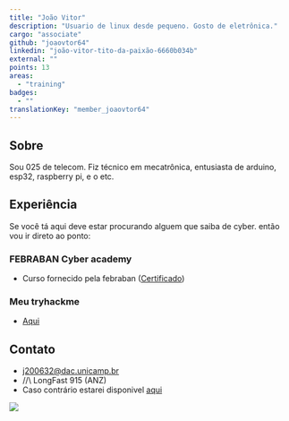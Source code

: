 ```yaml
---
title: "João Vitor"
description: "Usuario de linux desde pequeno. Gosto de eletrônica."
cargo: "associate"
github: "joaovtor64"
linkedin: "joão-vitor-tito-da-paixão-6660b034b"
external: ""
points: 13
areas:
  - "training"
badges:
  - ""
translationKey: "member_joaovtor64"
---
```

## Sobre
Sou 025 de telecom. Fiz técnico em mecatrônica, entusiasta de arduino, esp32, raspberry pi, e o etc.

## Experiência
  Se você tá aqui deve estar procurando alguem que saiba de cyber. então vou ir direto ao ponto:
  
### FEBRABAN Cyber academy

 - Curso fornecido pela febraban ([Certificado](https://www.linkedin.com/feed/update/urn:li:activity:7353495696911572995/?lipi=urn%3Ali%3Apage%3Ad_flagship3_profile_view_base%3BfbtUSp9iRnSAcUUixm%2FZQw%3D%3D))

### Meu tryhackme

 - [Aqui](https://tryhackme.com/p/Joaovtor64)

## Contato
 - j200632@dac.unicamp.br
 - //\ LongFast 915 (ANZ) 
 - Caso contrário estarei disponivel [aqui](http://📡dmlnZW5lcmUgZGl6OiBbUyB0dm1xaW12cyByeXFpdnMgdHZtcXMgaGkgOCBobWtteHN3IGdzcndpZ3l4bXpzdyBpcmdzcnh2ZWhzdyBpcSB0bV0uYWlmLmV0dA==)

![](https://filesn.web.app/0.gif)

